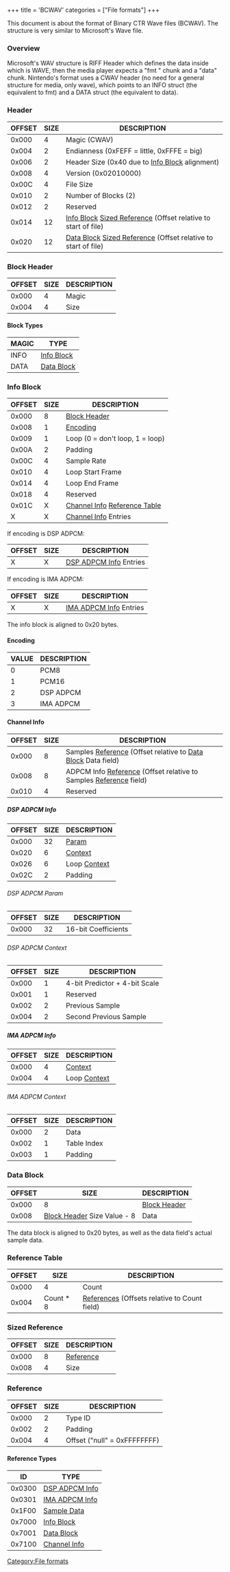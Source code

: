 +++
title = 'BCWAV'
categories = ["File formats"]
+++

This document is about the format of Binary CTR Wave files (BCWAV). The
structure is very similar to Microsoft's Wave file.

### Overview

Microsoft's WAV structure is RIFF Header which defines the data inside
which is WAVE, then the media player expects a "fmt " chunk and a "data"
chunk. Nintendo's format uses a CWAV header (no need for a general
structure for media, only wave), which points to an INFO struct (the
equivalent to fmt) and a DATA struct (the equivalent to data).

### Header

| OFFSET | SIZE | DESCRIPTION                                                                                                            |
|--------|------|------------------------------------------------------------------------------------------------------------------------|
| 0x000  | 4    | Magic (CWAV)                                                                                                           |
| 0x004  | 2    | Endianness (0xFEFF = little, 0xFFFE = big)                                                                             |
| 0x006  | 2    | Header Size (0x40 due to [Info Block](#info_block "wikilink") alignment)                                               |
| 0x008  | 4    | Version (0x02010000)                                                                                                   |
| 0x00C  | 4    | File Size                                                                                                              |
| 0x010  | 2    | Number of Blocks (2)                                                                                                   |
| 0x012  | 2    | Reserved                                                                                                               |
| 0x014  | 12   | [Info Block](#Info_Block "wikilink") [Sized Reference](#sized_reference "wikilink") (Offset relative to start of file) |
| 0x020  | 12   | [Data Block](#Data_Block "wikilink") [Sized Reference](#sized_reference "wikilink") (Offset relative to start of file) |

### Block Header

| OFFSET | SIZE | DESCRIPTION |
|--------|------|-------------|
| 0x000  | 4    | Magic       |
| 0x004  | 4    | Size        |

#### Block Types

| MAGIC | TYPE                                 |
|-------|--------------------------------------|
| INFO  | [Info Block](#info_block "wikilink") |
| DATA  | [Data Block](#data_block "wikilink") |

### Info Block

| OFFSET | SIZE | DESCRIPTION                                                                             |
|--------|------|-----------------------------------------------------------------------------------------|
| 0x000  | 8    | [Block Header](#block_header "wikilink")                                                |
| 0x008  | 1    | [Encoding](#encoding "wikilink")                                                        |
| 0x009  | 1    | Loop (0 = don't loop, 1 = loop)                                                         |
| 0x00A  | 2    | Padding                                                                                 |
| 0x00C  | 4    | Sample Rate                                                                             |
| 0x010  | 4    | Loop Start Frame                                                                        |
| 0x014  | 4    | Loop End Frame                                                                          |
| 0x018  | 4    | Reserved                                                                                |
| 0x01C  | X    | [Channel Info](#Channel_Info "wikilink") [Reference Table](#reference_table "wikilink") |
| X      | X    | [Channel Info](#channel_info "wikilink") Entries                                        |

If encoding is DSP ADPCM:

| OFFSET | SIZE | DESCRIPTION                                          |
|--------|------|------------------------------------------------------|
| X      | X    | [DSP ADPCM Info](#dsp_adpcm_info "wikilink") Entries |

If encoding is IMA ADPCM:

| OFFSET | SIZE | DESCRIPTION                                          |
|--------|------|------------------------------------------------------|
| X      | X    | [IMA ADPCM Info](#ima_adpcm_info "wikilink") Entries |

The info block is aligned to 0x20 bytes.

#### Encoding

| VALUE | DESCRIPTION |
|-------|-------------|
| 0     | PCM8        |
| 1     | PCM16       |
| 2     | DSP ADPCM   |
| 3     | IMA ADPCM   |

#### Channel Info

| OFFSET | SIZE | DESCRIPTION                                                                                                         |
|--------|------|---------------------------------------------------------------------------------------------------------------------|
| 0x000  | 8    | Samples [Reference](#Reference "wikilink") (Offset relative to [Data Block](#data_block "wikilink") Data field)     |
| 0x008  | 8    | ADPCM Info [Reference](#Reference "wikilink") (Offset relative to Samples [Reference](#reference "wikilink") field) |
| 0x010  | 4    | Reserved                                                                                                            |

##### DSP ADPCM Info

| OFFSET | SIZE | DESCRIPTION                                   |
|--------|------|-----------------------------------------------|
| 0x000  | 32   | [Param](#dsp_adpcm_param "wikilink")          |
| 0x020  | 6    | [Context](#dsp_adpcm_context "wikilink")      |
| 0x026  | 6    | Loop [Context](#dsp_adpcm_context "wikilink") |
| 0x02C  | 2    | Padding                                       |

###### DSP ADPCM Param

| OFFSET | SIZE | DESCRIPTION         |
|--------|------|---------------------|
| 0x000  | 32   | 16-bit Coefficients |

###### DSP ADPCM Context

| OFFSET | SIZE | DESCRIPTION                   |
|--------|------|-------------------------------|
| 0x000  | 1    | 4-bit Predictor + 4-bit Scale |
| 0x001  | 1    | Reserved                      |
| 0x002  | 2    | Previous Sample               |
| 0x004  | 2    | Second Previous Sample        |

##### IMA ADPCM Info

| OFFSET | SIZE | DESCRIPTION                                   |
|--------|------|-----------------------------------------------|
| 0x000  | 4    | [Context](#ima_adpcm_context "wikilink")      |
| 0x004  | 4    | Loop [Context](#ima_adpcm_context "wikilink") |

###### IMA ADPCM Context

| OFFSET | SIZE | DESCRIPTION |
|--------|------|-------------|
| 0x000  | 2    | Data        |
| 0x002  | 1    | Table Index |
| 0x003  | 1    | Padding     |

### Data Block

| OFFSET | SIZE                                                    | DESCRIPTION                              |
|--------|---------------------------------------------------------|------------------------------------------|
| 0x000  | 8                                                       | [Block Header](#block_header "wikilink") |
| 0x008  | [Block Header](#block_header "wikilink") Size Value - 8 | Data                                     |

The data block is aligned to 0x20 bytes, as well as the data field's
actual sample data.

### Reference Table

| OFFSET | SIZE       | DESCRIPTION                                                           |
|--------|------------|-----------------------------------------------------------------------|
| 0x000  | 4          | Count                                                                 |
| 0x004  | Count \* 8 | [References](#reference "wikilink") (Offsets relative to Count field) |

### Sized Reference

| OFFSET | SIZE | DESCRIPTION                        |
|--------|------|------------------------------------|
| 0x000  | 8    | [Reference](#reference "wikilink") |
| 0x008  | 4    | Size                               |

### Reference

| OFFSET | SIZE | DESCRIPTION                  |
|--------|------|------------------------------|
| 0x000  | 2    | Type ID                      |
| 0x002  | 2    | Padding                      |
| 0x004  | 4    | Offset ("null" = 0xFFFFFFFF) |

#### Reference Types

| ID     | TYPE                                         |
|--------|----------------------------------------------|
| 0x0300 | [DSP ADPCM Info](#dsp_adpcm_info "wikilink") |
| 0x0301 | [IMA ADPCM Info](#ima_adpcm_info "wikilink") |
| 0x1F00 | [Sample Data](#data_block "wikilink")        |
| 0x7000 | [Info Block](#info_block "wikilink")         |
| 0x7001 | [Data Block](#data_block "wikilink")         |
| 0x7100 | [Channel Info](#channel_info "wikilink")     |

[Category:File formats](Category:File_formats "wikilink")
